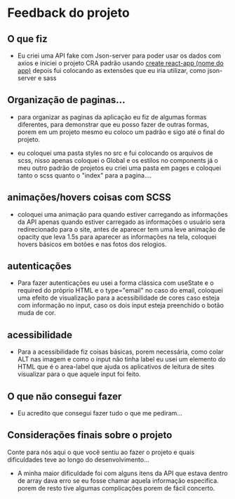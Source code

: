 # Feedback do projeto

## O que fiz
- Eu criei uma API fake com Json-server para poder usar os dados com axios e iniciei
  o projeto CRA padrão usando [create react-app (nome do app)](--template__typescript)
  depois fui colocando as extensões que eu iria utilizar, como json-server e sass

## Organização de paginas... 
- para organizar as paginas da aplicação eu fiz de algumas formas diferentes, para
  demonstrar que eu posso fazer de outras formas, porem em um projeto mesmo eu coloco um 
  padrão e sigo até o final do projeto.

- eu coloquei uma pasta styles no src e fui colocando os arquivos de scss, nisso apenas 
  coloquei o Global e os estilos no components
  já o meu outro padrão de projetos eu criei uma pasta em pages e coloquei tanto o
  scss quanto o "index" para a pagina.... 

## animações/hovers coisas com SCSS
- coloquei uma animação para quando estiver carregando as informações da API
  apenas quando estiver carregado as informações o usuário sera redirecionado para
  o site, antes de aparecer tem uma leve animação de opacity que leva 1.5s para aparecer
  as informações na tela, coloquei hovers básicos em botões e nas fotos dos relogios.

## autenticações 
- Para fazer autenticações eu usei a forma clássica com useState e o required do 
  próprio HTML e o type="email" no caso do email, coloquei uma efeito de visualização 
  para a acessibilidade de cores caso esteja com informação  no input, caso os dois input 
  esteja preenchido o botão muda de cor. 

## acessibilidade
- Para a acessibilidade fiz coisas básicas, porem necessária, como colar ALT nas imagem 
  e como o input não tinha label eu usei um elemento do HTML que é o area-label 
  que ajuda os aplicativos de leitura de sites visualizar para o que aquele input 
  foi feito.

## O que não consegui fazer
- Eu acredito que consegui fazer tudo o que me pediram...


## Considerações finais sobre o projeto
Conte para nós aqui o que você sentiu ao fazer o projeto e quais dificuldades teve ao longo do desenvolvimento...

- A minha maior dificuldade foi com alguns itens da API que estava dentro de array 
  dava erro se eu fosse chamar aquela informação especifica. porem de resto tive algumas 
  complicações porem de fácil concerto. 